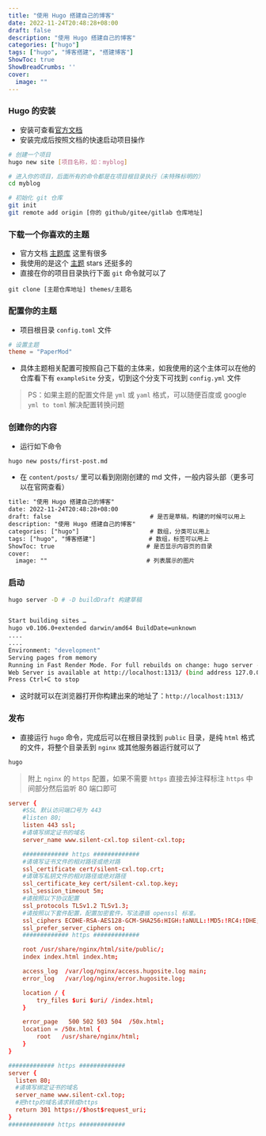 ```yaml
---
title: "使用 Hugo 搭建自己的博客"
date: 2022-11-24T20:48:28+08:00
draft: false
description: "使用 Hugo 搭建自己的博客"
categories: ["hugo"]
tags: ["hugo", "博客搭建", "搭建博客"]
ShowToc: true
ShowBreadCrumbs: ''
cover:
  image: ""
---
```


### Hugo 的安装

- 安装可查看[官方文档](https://gohugo.io/installation/)
- 安装完成后按照文档的快速启动项目操作
```bash
# 创建一个项目
hugo new site [项目名称，如：myblog]

# 进入你的项目，后面所有的命令都是在项目根目录执行（未特殊标明的）
cd myblog

# 初始化 git 仓库
git init
git remote add origin [你的 github/gitee/gitlab 仓库地址]
```

### 下载一个你喜欢的主题
- 官方文档 [主题库](https://themes.gohugo.io/) 这里有很多
- 我使用的是这个 [主题](https://github.com/adityatelange/hugo-PaperMod) stars 还挺多的
- 直接在你的项目目录执行下面 `git` 命令就可以了
```git
git clone [主题仓库地址] themes/主题名
```

### 配置你的主题
- 项目根目录 `config.toml` 文件
```toml
# 设置主题
theme = "PaperMod"
```
- 具体主题相关配置可按照自己下载的主体来，如我使用的这个主体可以在他的仓库看下有 `exampleSite` 分支，切到这个分支下可找到 `config.yml` 文件

> PS：如果主题的配置文件是 `yml` 或 `yaml` 格式，可以随便百度或 google `yml to toml` 解决配置转换问题

### 创建你的内容

- 运行如下命令
```bash
hugo new posts/first-post.md
```
- 在 `content/posts/` 里可以看到刚刚创建的 md 文件，一般内容头部（更多可以在官网查看）

```txt
title: "使用 Hugo 搭建自己的博客"
date: 2022-11-24T20:48:28+08:00
draft: false                            # 是否是草稿，构建的时候可以用上
description: "使用 Hugo 搭建自己的博客"
categories: ["hugo"]                    # 数组，分类可以用上
tags: ["hugo", "博客搭建"]               # 数组，标签可以用上
ShowToc: true                          # 是否显示内容页的目录
cover:
  image: ""                            # 列表展示的图片
```

### 启动

```bash
hugo server -D # -D buildDraft 构建草稿


Start building sites …
hugo v0.106.0+extended darwin/amd64 BuildDate=unknown
....
....
Environment: "development"
Serving pages from memory
Running in Fast Render Mode. For full rebuilds on change: hugo server --disableFastRender
Web Server is available at http://localhost:1313/ (bind address 127.0.0.1)
Press Ctrl+C to stop
```

- 这时就可以在浏览器打开你构建出来的地址了：`http://localhost:1313/`

### 发布

- 直接运行 `hugo` 命令，完成后可以在根目录找到 `public` 目录，是纯 `html` 格式的文件，将整个目录丢到 `nginx` 或其他服务器运行就可以了
```bash
hugo
```
> 附上 `nginx` 的 `https` 配置，如果不需要 `https` 直接去掉注释标注 `https` 中间部分然后监听 80 端口即可
```conf
server {
    #SSL 默认访问端口号为 443
    #listen 80;
    listen 443 ssl;
    #请填写绑定证书的域名
    server_name www.silent-cxl.top silent-cxl.top;

    ############# https #############
    #请填写证书文件的相对路径或绝对路
    ssl_certificate cert/silent-cxl.top.crt;
    #请填写私钥文件的相对路径或绝对路径
    ssl_certificate_key cert/silent-cxl.top.key;
    ssl_session_timeout 5m;
    #请按照以下协议配置
    ssl_protocols TLSv1.2 TLSv1.3;
    #请按照以下套件配置，配置加密套件，写法遵循 openssl 标准。
    ssl_ciphers ECDHE-RSA-AES128-GCM-SHA256:HIGH:!aNULL:!MD5:!RC4:!DHE;
    ssl_prefer_server_ciphers on;
    ############# https #############

    root /usr/share/nginx/html/site/public/;
    index index.html index.htm;

    access_log  /var/log/nginx/access.hugosite.log main;
    error_log   /var/log/nginx/error.hugosite.log;

    location / {
        try_files $uri $uri/ /index.html;
    }

    error_page   500 502 503 504  /50x.html;
    location = /50x.html {
        root   /usr/share/nginx/html;
    }
}

############# https #############
server {
  listen 80;
  #请填写绑定证书的域名
  server_name www.silent-cxl.top;
  #把http的域名请求转成https
  return 301 https://$host$request_uri;
}
############# https #############
```